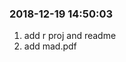
<!-- README.md is generated from README.Rmd. Please edit that file -->

### 2018-12-19 14:50:03

1.  add r proj and readme
2.  add mad.pdf
